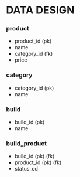 # DATA DESIGN

### product

- product_id (pk)
- name
- category_id (fk)
- price

### category

- category_id (pk)
- name

### build

- build_id (pk)
- name

### build_product

- build_id (pk) (fk)
- product_id (pk) (fk)
- status_cd